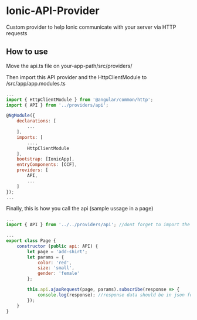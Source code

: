 # Ionic-API-Provider
Custom provider to help Ionic communicate with your server via HTTP requests


## How to use
Move the api.ts file on your-app-path/src/providers/

Then import this API provider and the HttpClientModule to /src/app/app.modules.ts
```javascript
...
import { HttpClientModule } from '@angular/common/http';
import { API } from '../providers/api';

@NgModule({
	declarations: [
		...
	],
	imports: [
		...,
		HttpClientModule
	],
	bootstrap: [IonicApp],
	entryComponents: [CCF],
	providers: [
		API,
		...
	]
});
...
```

Finally, this is how you call the api (sample ussage in a page)
```javascript
...
import { API } from '../../providers/api'; //dont forget to import the provider first

...
export class Page {
	constructor (public api: API) {
		let page = 'add-shirt';
		let params = {
			color: 'red',
			size: 'small',
			gender: 'female'
		};

		this.api.ajaxRequest(page, params).subscribe(response => {
			console.log(response); //response data should be in json format
		});
	}
}
```
